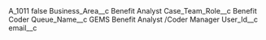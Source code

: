 <?xml version="1.0" encoding="UTF-8"?>
<CustomMetadata xmlns="http://soap.sforce.com/2006/04/metadata" xmlns:xsi="http://www.w3.org/2001/XMLSchema-instance" xmlns:xsd="http://www.w3.org/2001/XMLSchema">
    <label>A_1011</label>
    <protected>false</protected>
    <values>
        <field>Business_Area__c</field>
        <value xsi:type="xsd:string">Benefit Analyst</value>
    </values>
    <values>
        <field>Case_Team_Role__c</field>
        <value xsi:type="xsd:string">Benefit Coder</value>
    </values>
    <values>
        <field>Queue_Name__c</field>
        <value xsi:type="xsd:string">GEMS Benefit Analyst /Coder Manager</value>
    </values>
    <values>
        <field>User_Id__c</field>
        <value xsi:nil="true"/>
    </values>
    <values>
        <field>email__c</field>
        <value xsi:nil="true"/>
    </values>
</CustomMetadata>
